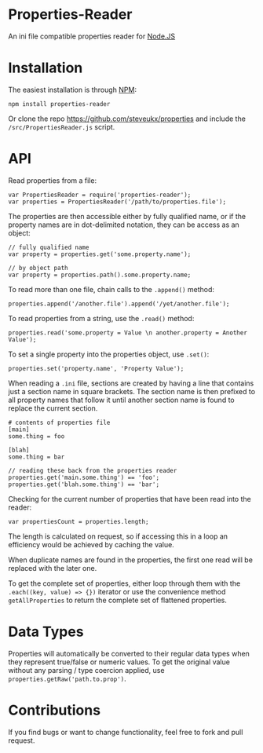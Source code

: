Properties-Reader
=================

An ini file compatible properties reader for [Node.JS](http://nodejs.org)

Installation
============

The easiest installation is through [NPM](http://npmjs.org):

    npm install properties-reader

Or clone the repo https://github.com/steveukx/properties and include the `/src/PropertiesReader.js` script.

API
===

Read properties from a file:

    var PropertiesReader = require('properties-reader');
    var properties = PropertiesReader('/path/to/properties.file');

The properties are then accessible either by fully qualified name, or if the property names are in dot-delimited
notation, they can be access as an object:

    // fully qualified name
    var property = properties.get('some.property.name');

    // by object path
    var property = properties.path().some.property.name;

To read more than one file, chain calls to the `.append()` method:

    properties.append('/another.file').append('/yet/another.file');

To read properties from a string, use the `.read()` method:

    properties.read('some.property = Value \n another.property = Another Value');

To set a single property into the properties object, use `.set()`:

    properties.set('property.name', 'Property Value');

When reading a `.ini` file, sections are created by having a line that contains just a section name in square
brackets. The section name is then prefixed to all property names that follow it until another section name is found
to replace the current section.

    # contents of properties file
    [main]
    some.thing = foo

    [blah]
    some.thing = bar

    // reading these back from the properties reader
    properties.get('main.some.thing') == 'foo';
    properties.get('blah.some.thing') == 'bar';

Checking for the current number of properties that have been read into the reader:

    var propertiesCount = properties.length;

The length is calculated on request, so if accessing this in a loop an efficiency would be achieved by caching the
value.

When duplicate names are found in the properties, the first one read will be replaced with the later one.

To get the complete set of properties, either loop through them with the `.each((key, value) => {})` iterator or
use the convenience method `getAllProperties` to return the complete set of flattened properties. 

Data Types
==========

Properties will automatically be converted to their regular data types when they represent true/false or numeric
values. To get the original value without any parsing / type coercion applied, use `properties.getRaw('path.to.prop')`.

Contributions
=============

If you find bugs or want to change functionality, feel free to fork and pull request.

